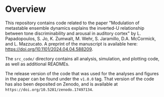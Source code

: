 # Overview

This repository contains code related to the paper "Modulation of metastable ensemble dynamics explains the inverted-U relationship between tone discriminability and arousal in auditory cortex" by L. Papadopoulos, S. Jo, K. Zumwalt, M. Wehr, S. Jaramillo, D.A. McCormick, and L. Mazzucato. A preprint of the manuscript is available here: https://doi.org/10.1101/2024.04.04.588209.  

The `src_code/` directory contains all analysis, simulation, and plotting code, as well as additional READMEs.  

The release version of the code that was used for the analyses and figures in the paper can be found under the `v1.0.0` tag. That version of the code has also been deposited on Zenodo, and is available at `https://doi.org/10.5281/zenodo.17497134`.